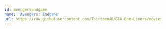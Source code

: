 ```yaml
---
id: avengersendgame
name: 'Avengers: Endgame'
url: https://raw.githubusercontent.com/ThirteenAG/GTA-One-Liners/movies/datasets/avengersendgame.json
---
```

